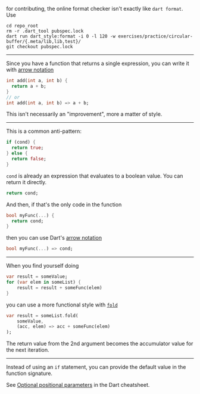 for contributing, the online format checker isn't exactly like `dart format`.
Use
```
cd repo_root
rm -r .dart_tool pubspec.lock
dart run dart_style:format -i 0 -l 120 -w exercises/practice/circular-buffer/{.meta/lib,lib,test}/
git checkout pubspec.lock
```

---

Since you have a function that returns a single expression, you can write it with [arrow notation](https://dart.dev/language/functions)
```dart
int add(int a, int b) {
  return a + b;
}
// or
int add(int a, int b) => a + b;
```

This isn't necessarily an "improvement", more a matter of style.

---

This is a common anti-pattern:
```dart
if (cond) {
  return true;
} else {
  return false;
}
```
`cond` is already an expression that evaluates to a boolean value. You can return it directly.
```dart
return cond;
```

And then, if that's the only code in the function
```dart
bool myFunc(...) {
  return cond;
}
```
<!--
then you can use Dart's [arrow notation](https://dart.dev/language/functions)
-->
then you can use Dart's [arrow notation](https://dart.dev/resources/dart-cheatsheet#arrow-syntax)
```dart
bool myFunc(...) => cond;
```

---

When you find yourself doing
```dart
var result = someValue;
for (var elem in someList) {
    result = result + someFunc(elem)
}
```

you can use a more functional style with [`fold`](https://api.dart.dev/stable/3.5.0/dart-core/Iterable/fold.html)
```dart
var result = someList.fold(
    someValue,
    (acc, elem) => acc + someFunc(elem)
);
```
The return value from the 2nd argument becomes the accumulator value for the next iteration.

---

<!-- two-fer -->

Instead of using an `if` statement, you can provide the default value in the function signature.
<!--
See [Optional positional parameters](https://dart.dev/language/functions#optional-positional-parameters) in the manual.
-->
See [Optional positional parameters](https://dart.dev/resources/dart-cheatsheet#optional-positional-parameters) in the Dart cheatsheet.



